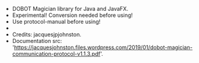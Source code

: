 * DOBOT Magician library for Java and JavaFX.
* Experimental! Conversion needed before using!
* Use protocol-manual before using!
*
* Credits: jacquesjpjohnston.
* Documentation src: 'https://jacquesjohnston.files.wordpress.com/2019/01/dobot-magician-communication-protocol-v1.1.3.pdf'.
